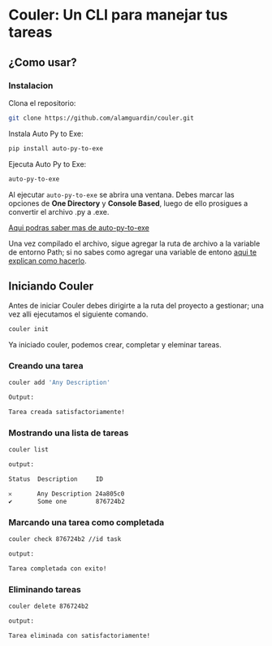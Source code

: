 # Couler: Un CLI para manejar tus tareas

## ¿Como usar?

### Instalacion

Clona el repositorio:
```bash
git clone https://github.com/alamguardin/couler.git
```

Instala Auto Py to Exe:
```bash
pip install auto-py-to-exe
```

Ejecuta Auto Py to Exe:
```bash
auto-py-to-exe
```

Al ejecutar ```auto-py-to-exe``` se abrira una ventana. Debes marcar las opciones de **One Directory** y **Console Based**, luego de ello prosigues a convertir el archivo .py a .exe.

[Aqui podras saber mas de auto-py-to-exe](https://pypi.org/project/auto-py-to-exe/)

Una vez compilado el archivo, sigue agregar la ruta de archivo a la variable de entorno Path; si no sabes como agregar una variable de entono [aqui te explican como hacerlo](https://www.java.com/es/download/help/path.html).

## Iniciando Couler

Antes de iniciar Couler debes dirigirte a la ruta del proyecto a gestionar; una vez alli ejecutamos el siguiente comando.

```bash
couler init
```

Ya iniciado couler, podemos crear, completar y eleminar tareas.

### Creando una tarea

```bash
couler add 'Any Description'

Output:

Tarea creada satisfactoriamente!
```

### Mostrando una lista de tareas
```bash
couler list

output:

Status  Description     ID

𐄂       Any Description 24a805c0
✔       Some one        876724b2
```

### Marcando una tarea como completada
```bash
couler check 876724b2 //id task

output:

Tarea completada con exito!
```

### Eliminando tareas

```bash
couler delete 876724b2

output:

Tarea eliminada con satisfactoriamente!
```